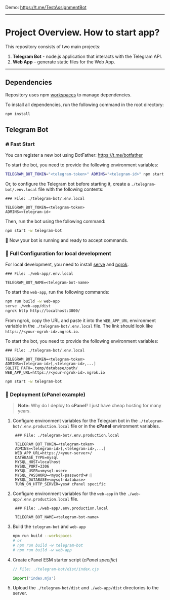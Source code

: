 Demo: https://t.me/TestAssignmentBot

---

# Project Overview. How to start app?

This repository consists of two main projects:

1. **Telegram Bot** - node.js application that interacts with the Telegram API.
2. **Web App** – generate static files for the Web App.

---

## Dependencies

Repository uses npm [workspaces](https://docs.npmjs.com/cli/v10/using-npm/workspaces) to manage dependencies.

To install all dependencies, run the following command in the root directory:

```bash
npm install
```

## Telegram Bot

### 🔥 Fast Start

You can register a new bot using BotFather: https://t.me/botfather

To start the bot, you need to provide the following environment variables:
```bash
TELEGRAM_BOT_TOKEN="<telegram-token>" ADMINS="<telegram-id>" npm start -w telegram-bot
```

Or, to configure the Telegram bot before starting it,
create a `./telegram-bot/.env.local` file with the following contents:
```dotenv
### File: ./telegram-bot/.env.local

TELEGRAM_BOT_TOKEN=<telegram-token>
ADMINS=<telegram-id>
```
Then, run the bot using the following command:
```bash
npm start -w telegram-bot
```

🚀 Now your bot is running and ready to accept commands.

### 🧩 Full Configuration for local development

For local development, you need to install
[serve](https://www.npmjs.com/package/serve)
and [ngrok](https://ngrok.com/).

```dotenv
### File: ./web-app/.env.local

TELEGRAM_BOT_NAME=<telegram-bot-name>
```
To start the `web-app`, run the following commands:
```bash
npm run build -w web-app
serve ./web-app/dist
ngrok http http://localhost:3000/
```

From ngrok, copy the URL and paste it into the `WEB_APP_URL` environment variable in the `./telegram-bot/.env.local` file.
The link should look like `https://<your-ngrok-id>.ngrok.io`.


To start the bot, you need to provide the following environment variables:
```dotenv
### File: ./telegram-bot/.env.local

TELEGRAM_BOT_TOKEN=<telegram-token>
ADMINS=<telegram-id>[,<telegram-id>,...]
SQLITE_PATH=.temp/database/path/
WEB_APP_URL=https://<your-ngrok-id>.ngrok.io
```
```bash
npm start -w telegram-bot
```

### 📝 Deployment (cPanel example)

> **Note:** Why do I deploy to **cPanel**? I just have cheap hosting for many years.
 

1. Configure environment variables for the Telegram bot in the `./telegram-bot/.env.production.local` file or in the **cPanel** environment variables.
   ```dotenv
    ### File: ./telegram-bot/.env.production.local

    TELEGRAM_BOT_TOKEN=<telegram-token>
    ADMINS=<telegram-id>[,<telegram-id>,...]
    WEB_APP_URL=https://<your-server>/
    DATABASE_TYPE=mysql
    MYSQL_HOST=localhost
    MYSQL_PORT=3306
    MYSQL_USER=<mysql-user>
    MYSQL_PASSWORD=<mysql-password># 🥲
    MYSQL_DATABASE=<mysql-database>
    TURN_ON_HTTP_SERVER=yes# cPanel specific
    ```
2. Configure environment variables for the `web-app` in the `./web-app/.env.production.local` file.
   ```dotenv
    ### File: ./web-app/.env.production.local

    TELEGRAM_BOT_NAME=<telegram-bot-name>
    ```
3. Build the `telegram-bot` and `web-app`
   ```bash
   npm run build --workspaces
   # or 
   # npm run build -w telegram-bot
   # npm run build -w web-app
   ```
4. Create cPanel ESM starter script (*cPanel specific*)
   ```javascript
   // File: ./telegram-bot/dist/index.cjs

   import('index.mjs')
   ```
5. Upload the `./telegram-bot/dist` and `./web-app/dist` directories to the server.
